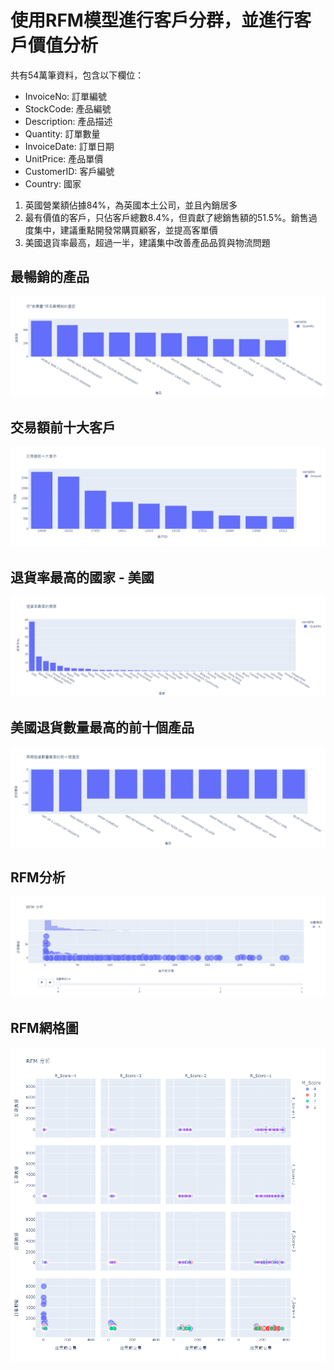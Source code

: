 # 使用RFM模型進行客戶分群，並進行客戶價值分析

共有54萬筆資料，包含以下欄位：
* InvoiceNo: 訂單編號
* StockCode: 產品編號
* Description: 產品描述
* Quantity: 訂單數量
* InvoiceDate: 訂單日期
* UnitPrice: 產品單價
* CustomerID: 客戶編號
* Country: 國家

1. 英國營業額佔據84%，為英國本土公司，並且內銷居多
1. 最有價值的客戶，只佔客戶總數8.4%，但貢獻了總銷售額的51.5%。銷售過度集中，建議重點開發常購買顧客，並提高客單價
1. 美國退貨率最高，超過一半，建議集中改善產品品質與物流問題

## 最暢銷的產品
![Screenshot](png/best_selling.png)

## 交易額前十大客戶
![Screenshot](png/Top10_customer.png)

## 退貨率最高的國家 - 美國
![Screenshot](png/return_rate.png)

## 美國退貨數量最高的前十個產品
![Screenshot](png/Top10_return_products.png)

## RFM分析
![Screenshot](png/rfm.png)

## RFM網格圖
![Screenshot](png/rfm_facet.png)